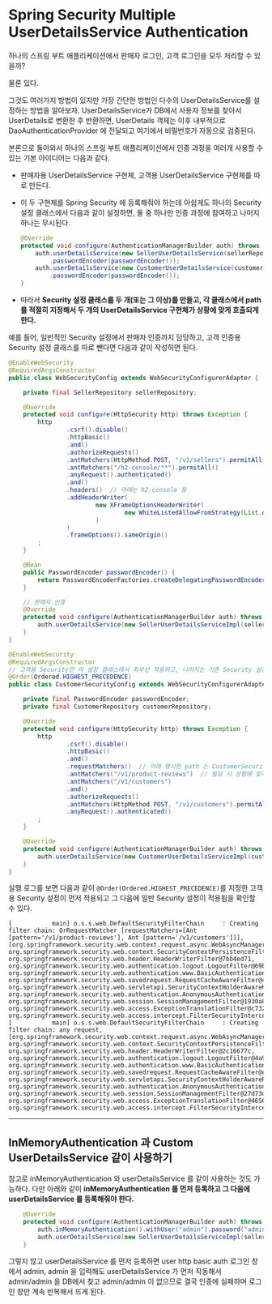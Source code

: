 # Spring Security Multiple UserDetailsService Authentication

하나의 스프링 부트 애플리케이션에서 판매자 로그인, 고객 로그인을 모두 처리할 수 있을까?

물론 있다.

그것도 여러가지 방법이 있지만 가장 간단한 방법인 다수의 UserDetailsService를 설정하는 방법을 알아보자. UserDetailsService가 DB에서 사용자 정보를 찾아서 UserDetails로 변환한 후 반환하면, UserDetails 객체는 이후 내부적으로 DaoAuthenticationProvider 에 전달되고 여기에서 비밀번호가 자동으로 검증된다.

본론으로 돌아와서 하나의 스프링 부트 애플리케이션에서 인증 과정을 여러개 사용할 수 있는 기본 아이디어는 다음과 같다.

- 판매자용 UserDetailsService 구현체, 고객용 UserDetailsService 구현체를 따로 만든다.
- 이 두 구현체를 Spring Security 에 등록해줘야 하는데 아쉽게도 하나의 Security 설정 클래스에서 다음과 같이 설정하면, 둘 중 하나만 인증 과정에 참여하고 나머지 하나는 무시된다.

    ```java
    @Override
    protected void configure(AuthenticationManagerBuilder auth) throws Exception {
        auth.userDetailsService(new SellerUserDetailsService(sellerRepository))
            .passwordEncoder(passwordEncoder());
        auth.userDetailsService(new CustomerUserDetailsService(customerRepository))
            .passwordEncoder(passwordEncoder());
    }
    ```

- 따라서 **Security 설정 클래스를 두 개(또는 그 이상)를 만들고, 각 클래스에서 path 를 적절히 지정해서 두 개의 UserDetailsService 구현체가 상황에 맞게 호출되게 한다.**

예를 들어, 일반적인 Security 설정에서 판매자 인증까지 담당하고, 고객 인증용 Security 설정 클래스를 따로 뺀다면 다음과 같이 작성하면 된다.

```java
@EnableWebSecurity
@RequiredArgsConstructor
public class WebSecurityConfig extends WebSecurityConfigurerAdapter {

    private final SellerRepository sellerRepository;

    @Override
    protected void configure(HttpSecurity http) throws Exception {
        http
                .csrf().disable()
                .httpBasic()
                .and()
                .authorizeRequests()
                .antMatchers(HttpMethod.POST, "/v1/sellers").permitAll()  // 필요 시 상황에 맞게 /**, /* 등 추가
                .antMatchers("/h2-console/**").permitAll()
                .anyRequest().authenticated()
                .and()
                .headers()  // 아래는 h2-console 용
                .addHeaderWriter(
                        new XFrameOptionsHeaderWriter(
                                new WhiteListedAllowFromStrategy(List.of("localhost"))
                        )
                )
                .frameOptions().sameOrigin()
        ;
    }

    @Bean
    public PasswordEncoder passwordEncoder() {
        return PasswordEncoderFactories.createDelegatingPasswordEncoder();
    }

    // 판매자 인증
    @Override
    protected void configure(AuthenticationManagerBuilder auth) throws Exception {
        auth.userDetailsService(new SellerUserDetailsServiceImpl(sellerRepository)).passwordEncoder(passwordEncoder());
    }
}

```

```java
@EnableWebSecurity
@RequiredArgsConstructor
// 고객용 Security만 이 설정 클래스에서 최우선 적용하고, 나머지는 기존 Security 설정 클래스에서 처리
@Order(Ordered.HIGHEST_PRECEDENCE)
public class CustomerSecurityConfig extends WebSecurityConfigurerAdapter {

    private final PasswordEncoder passwordEncoder;
    private final CustomerRepository customerRepository;

    @Override
    protected void configure(HttpSecurity http) throws Exception {
        http
                .csrf().disable()
                .httpBasic()
                .and()
                .requestMatchers()  // 아래 명시한 path 는 CustomerSecurityConfig에서 담당
                .antMatchers("/v1/product-reviews")  // 필요 시 상황에 맞게 /**, /* 등 추가
                .antMatchers("/v1/customers")
                .and()
                .authorizeRequests()
                .antMatchers(HttpMethod.POST, "/v1/customers").permitAll()
                .anyRequest().authenticated()
        ;
    }

    @Override
    protected void configure(AuthenticationManagerBuilder auth) throws Exception {
        auth.userDetailsService(new CustomerUserDetailsServiceImpl(customerRepository)).passwordEncoder(passwordEncoder);
    }
}

```

실행 로그를 보면 다음과 같이 `@Order(Ordered.HIGHEST_PRECEDENCE)`를 지정한 고객용 Security 설정이 먼저 적용되고 그 다음에 일반 Security 설정이 적용됨을 확인할 수 있다.

```
[           main] o.s.s.web.DefaultSecurityFilterChain     : Creating filter chain: OrRequestMatcher [requestMatchers=[Ant [pattern='/v1/product-reviews'], Ant [pattern='/v1/customers']]], [org.springframework.security.web.context.request.async.WebAsyncManagerIntegrationFilter@58739e5e, org.springframework.security.web.context.SecurityContextPersistenceFilter@456aa471, org.springframework.security.web.header.HeaderWriterFilter@7bb4ed71, org.springframework.security.web.authentication.logout.LogoutFilter@69ba3f4e, org.springframework.security.web.authentication.www.BasicAuthenticationFilter@1657b017, org.springframework.security.web.savedrequest.RequestCacheAwareFilter@4cfcac13, org.springframework.security.web.servletapi.SecurityContextHolderAwareRequestFilter@4276ad40, org.springframework.security.web.authentication.AnonymousAuthenticationFilter@4e2cdc51, org.springframework.security.web.session.SessionManagementFilter@1930a804, org.springframework.security.web.access.ExceptionTranslationFilter@c732e1c, org.springframework.security.web.access.intercept.FilterSecurityInterceptor@1d944fc0]
[           main] o.s.s.web.DefaultSecurityFilterChain     : Creating filter chain: any request, [org.springframework.security.web.context.request.async.WebAsyncManagerIntegrationFilter@734a149a, org.springframework.security.web.context.SecurityContextPersistenceFilter@7fd751de, org.springframework.security.web.header.HeaderWriterFilter@2c16677c, org.springframework.security.web.authentication.logout.LogoutFilter@4a9869a8, org.springframework.security.web.authentication.www.BasicAuthenticationFilter@75e0a54c, org.springframework.security.web.savedrequest.RequestCacheAwareFilter@e162a35, org.springframework.security.web.servletapi.SecurityContextHolderAwareRequestFilter@1124910c, org.springframework.security.web.authentication.AnonymousAuthenticationFilter@6ce9771c, org.springframework.security.web.session.SessionManagementFilter@27d73d22, org.springframework.security.web.access.ExceptionTranslationFilter@4656fcc5, org.springframework.security.web.access.intercept.FilterSecurityInterceptor@4ced17f3]
```

---
## InMemoryAuthentication 과 Custom UserDetailsService 같이 사용하기

참고로 inMemoryAuthentication 와 userDetailsService 를 같이 사용하는 것도 가능하다. 다만 아래와 같이 **inMemoryAuthentication 를 먼저 등록하고 그 다음에 userDetailsService 를 등록해줘야 한다.**

```java
    @Override
    protected void configure(AuthenticationManagerBuilder auth) throws Exception {
        auth.inMemoryAuthentication().withUser("admin").password("admin").roles("ADMIN");  // DelegatingPasswordEncoder 를 사용한다면 비밀번호를 "{noop}admin" 으로 지정해줘야 한다.
        auth.userDetailsService(new SellerUserDetailsServiceImpl(sellerRepository)).passwordEncoder(passwordEncoder());
    }
```

그렇지 않고 userDetailsService 를 먼저 등록하면 user http basic auth 로그인 창에서 admin, admin 을 입력해도 userDetailsService 가 먼저 작동해서 admin/admin 을 DB에서 찾고 admin/admin 이 없으므로 결국 인증에 실패하며 로그인 창만 계속 반복해서 뜨게 된다.
